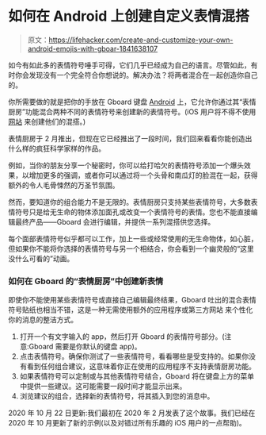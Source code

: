 # 如何在 Android 上创建自定义表情混搭

> 原文：<https://lifehacker.com/create-and-customize-your-own-android-emojis-with-gboar-1841638107>

如今有如此多的表情符号唾手可得，它们几乎已经成为自己的语言。尽管如此，有时你会发现没有一个完全符合你想说的。解决办法？将两者混合在一起创造你自己的。



你所需要做的就是把你的手放在 Gboard 键盘 [Android](https://play.google.com/store/apps/details?id=com.google.android.inputmethod.latin&hl=en_US&gl=US) 上，它允许你通过其“表情厨房”功能混合两种不同的表情符号来创建新的表情符号。(iOS 用户将不得不使用 [网站](https://emoji.kitchen) 来创建他们的混搭。)

表情厨房于 2 月推出，但现在它已经推出了一段时间，我们回来看看你能创造出什么样的疯狂科学家样的作品。

例如，当你的朋友分享一个秘密时，你可以给打哈欠的表情符号添加一个爆头效果，以增加更多的强调，或者你可以通过将一个头骨和南瓜灯的脸混在一起，获得额外的令人毛骨悚然的万圣节氛围。

然而，要知道你的组合能力不是无限的。表情厨房只支持某些表情符号，大多数表情符号只是给无生命的物体添加面孔或改变一个表情符号的表情。您也不能直接编辑最终产品——Gboard 会进行编辑，并提供一系列混搭供您选择。

每个面部表情符号似乎都可以工作，加上一些或经常使用的无生命物体，如心脏，但如果你不能将你选择的表情符号与另一个相结合，你会看到一个幽灵般的“这里没什么可看的”动画。

### **如何在 Gboard 的“表情厨房”中创建新表情**

即使你不能使用某些表情符号或直接自己编辑最终结果，Gboard 吐出的混合表情符号贴纸也相当不错，这是一种无需使用额外的应用程序或第三方网站 来个性化你的消息的整洁方式。

1.  打开一个有文字输入的 app，然后打开 Gboard 的表情符号部分。(注意:Gboard 需要是你默认的键盘 app)。
2.  点击表情符号。确保你测试了一些表情符号，看看哪些是受支持的。如果你没有看到任何组合建议，这意味着你正在使用的应用程序不支持表情厨房功能。
3.  如果表情符号可以定制或与其他表情符号结合，Gboard 将在键盘上方的菜单中提供一些建议。这可能需要一段时间才能显示出来。
4.  浏览建议的组合，选择新的表情符号，将其插入到您的消息中。

2020 年 10 月 22 日更新:我们最初在 2020 年 2 月发表了这个故事。我们已经在 2020 年 10 月更新了新的示例(以及对错过所有乐趣的 iOS 用户的一点帮助)。